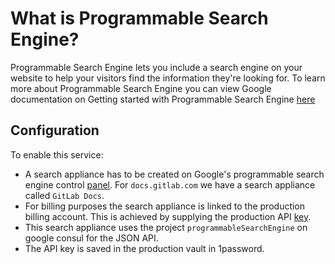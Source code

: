 # What is Programmable Search Engine?

Programmable Search Engine lets you include a search engine on your website to help your visitors find the information they're looking for. To learn more about Programmable Search Engine you can view Google documentation on Getting started with Programmable Search Engine [here](https://support.google.com/programmable-search/answer/4513751?hl=en&ref_topic=4513742)

## Configuration

To enable this service:

- A search appliance has to be created on Google's programmable search engine control [panel](https://programmablesearchengine.google.com/controlpanel/all). For `docs.gitlab.com` we have a search appliance called `GitLab Docs`.
- For billing purposes the search appliance is linked to the production billing account. This is achieved by supplying the production API [key](https://console.cloud.google.com/apis/credentials/key/1e808bc9-9f2e-41f2-a3f9-ae3db62877e1?authuser=0&project=gitlab-production).
- This search appliance uses the project `programmableSearchEngine` on google consul for the JSON API.
- The API key is saved in the production vault in 1password.
<!-- Originating issue https://gitlab.com/gitlab-com/gl-infra/reliability/-/issues/17487-->
